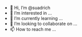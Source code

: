 - 👋 Hi, I’m @suadrich
- 👀 I’m interested in ...
- 🌱 I’m currently learning ...
- 💞️ I’m looking to collaborate on ...
- 📫 How to reach me ...

<!---
suadrich/suadrich is a ✨ special ✨ repository because its `README.md` (this file) appears on your GitHub profile.
You can click the Preview link to take a look at your changes.
--->
